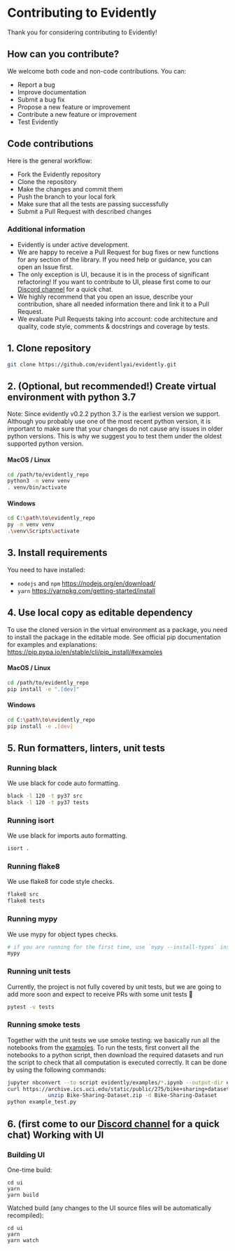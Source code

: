# Contributing to Evidently

Thank you for considering contributing to Evidently!

## How can you contribute?
We welcome both code and non-code contributions. You can:
* Report a bug
* Improve documentation
* Submit a bug fix
* Propose a new feature or improvement 
* Contribute a new feature or improvement  
* Test Evidently 

## Code contributions
Here is the general workflow:
* Fork the Evidently repository 
* Clone the repository 
* Make the changes and commit them 
* Push the branch to your local fork
* Make sure that all the tests are passing successfully 
* Submit a Pull Request with described changes 

### Additional information
- Evidently is under active development. 
- We are happy to receive a Pull Request for bug fixes or new functions for any section of the library. If you need help or guidance, you can open an Issue first.
- The only exception is UI, because it is in the process of significant refactoring! If you want to contribute to UI, please first come to our [Discord channel](https://discord.gg/xZjKRaNp8b) for a quick chat.  
- We highly recommend that you open an issue, describe your contribution, share all needed information there and link it to a Pull Request.
- We evaluate Pull Requests taking into account: code architecture and quality, code style, comments & docstrings and coverage by tests.

## 1. Clone repository
```sh
git clone https://github.com/evidentlyai/evidently.git
```

## 2. (Optional, but recommended!) Create virtual environment with python 3.7
Note: Since evidently v0.2.2 python 3.7 is the earliest version we support. 
Although you probably use one of the most recent python version, it is important to make sure that your changes do not cause any issues in older python versions. This is why we suggest you to test them under the oldest supported python version.

#### MacOS / Linux
```sh
cd /path/to/evidently_repo
python3 -m venv venv
. venv/bin/activate
```

#### Windows
```sh
cd C:\path\to\evidently_repo
py -m venv venv
.\venv\Scripts\activate
```

## 3. Install requirements
You need to have installed:
- `nodejs` and `npm` https://nodejs.org/en/download/
- `yarn` https://yarnpkg.com/getting-started/install

## 4. Use local copy as editable dependency
To use the cloned version in the virtual environment as a package, you need to install the package in the editable mode.
See official pip documentation for examples and explanations: https://pip.pypa.io/en/stable/cli/pip_install/#examples

#### MacOS / Linux
```sh
cd /path/to/evidently_repo
pip install -e ".[dev]"
```

#### Windows
```sh
cd C:\path\to\evidently_repo
pip install -e .[dev]
```

## 5. Run formatters, linters, unit tests
### Running black 
We use black for code auto formatting.
```sh
black -l 120 -t py37 src
black -l 120 -t py37 tests
```

### Running isort 
We use black for imports auto formatting.
```sh
isort .
```

### Running flake8 
We use flake8 for code style checks.
```sh
flake8 src
flake8 tests
```

### Running mypy
We use mypy for object types checks.
```sh
# if you are running for the first time, use `mypy --install-types` instead
mypy
```

### Running unit tests
Currently, the project is not fully covered by unit tests, but we are going to add more soon and expect to receive PRs with some unit tests 🙂
```sh
pytest -v tests
```

### Running smoke tests
Together with the unit tests we use smoke testing: we basically run all the notebooks from the [examples](https://github.com/evidentlyai/evidently/tree/main/evidently/examples).
To run the tests, first convert all the notebooks to a python script, then download the required datasets and run the script to check that all computation is executed correctly. It can be done by using the following commands: 

```sh
jupyter nbconvert --to script evidently/examples/*.ipynb --output-dir example_scripts
curl https://archive.ics.uci.edu/static/public/275/bike+sharing+dataset.zip -o Bike-Sharing-Dataset.zip &&
             unzip Bike-Sharing-Dataset.zip -d Bike-Sharing-Dataset
python example_test.py
```

## 6. (first come to our [Discord channel](https://discord.gg/xZjKRaNp8b) for a quick chat) Working with UI

### Building UI
One-time build:
```shell
cd ui
yarn
yarn build
```

Watched build (any changes to the UI source files will be automatically recompiled):
```shell
cd ui
yarn
yarn watch
```
